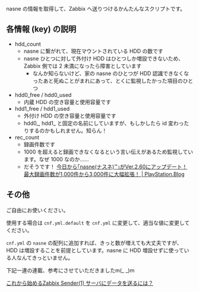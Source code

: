 nasne の情報を取得して、Zabbix へ送りつけるかんたんなスクリプトです。

## 各情報 (key) の説明

- hdd_count
    - nasne に繋がれて、現在マウントされている HDD の数です
    - nasne ひとつに対して外付け HDD はひとつしか増設できないため、Zabbix 側では 2 未満になったら障害としています
        - なんか知らないけど、家の nasne のひとつが HDD 認識できなくなったあと死ぬことがまれにあって、とくに監視したかった項目のひとつ
- hdd0_free / hdd0_used
    - 内蔵 HDD の空き容量と使用容量です
- hdd1_free / hdd1_used
    - 外付け HDD の空き容量と使用容量です
    - hdd0_, hdd1_ と固定の名前にしていますが、もしかしたら id 変わったりするのかもしれません。知らん！
- rec_count
    - 録画件数です
    - 1000 を超えると録画できなくなるという言い伝えがあるため監視しています。なぜ 1000 なのか……
    - だそうです！ [今日から｢nasne(ナスネ)™｣がVer.2.60にアップデート！ 最大録画件数が1,000件から3,000件に大幅拡張！ | PlayStation.Blog](https://www.jp.playstation.com/blog/detail/5997/20171116-nasne.html)

## その他

ご自由にお使いください。

使用する場合は `cnf.yml.default` を `cnf.yml` に変更して、適当な値に変更してください。

`cnf.yml` の `nasne` の配列に追加すれば、きっと数が増えても大丈夫ですが、HDD は増設することを前提としています。nasne に HDD 増設せずに使っている人なんてきっといません。

下記一連の連載、参考にさせていただきましたm(_ _)m

[これから始めるZabbix Sender(1) サーバにデータを送るには？](http://pocketstudio.jp/log3/2015/01/07/howto-use-zabbix-sender/)
